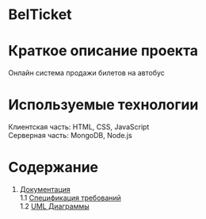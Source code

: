 # BelTicket
# Краткое описание проекта
Онлайн система продажи билетов на автобус
# Используемые технологии
Клиентская часть: HTML, CSS, JavaScript<br>
Серверная часть: MongoDB, Node.js
# Содержание
1. [Документация](Documents)  
1.1 [Спецификация требований](Documents/Requirements/Requirements%20Document.md)  
1.2 [UML Диаграммы](Documents/UML%20Diagrams.md)